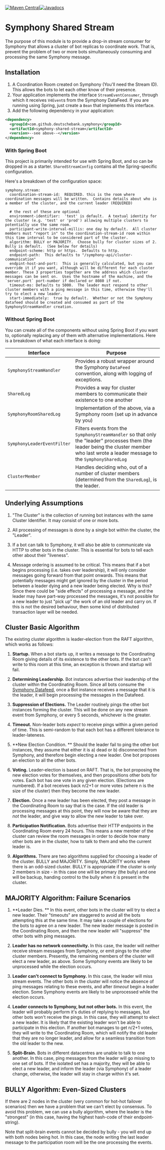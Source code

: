 [![Maven Central](https://img.shields.io/maven-central/v/com.github.deutschebank.symphony/symphony-java-client-parent)](https://search.maven.org/search?q=com.github.deutschebank.symphony)[![Javadocs](https://img.shields.io/badge/Javadocs-symphony--shared--stream-green)](https://javadoc.io/doc/com.github.deutschebank.symphony/symphony-shared-stream/latest/index.html)

# Symphony Shared Stream

The purpose of this module is to provide a drop-in stream consumer for Symphony that allows a cluster of bot replicas to coordinate work.  That is, prevent the problem of two or more bots simultaneously consuming and processing the same Symphony message.

## Installation

1.  A Coordination Room created on Symphony (You'll need the Stream ID).   This allows the bots to let each other know of their presence.
2.  Your application implements the interface `StreamEventConsumer`, through which it receives `V4Event`s from the Symphony DataFeed.  If you are running using Spring, just create a `Bean` that implements this interface.
3.  Add the following dependency in your application:

```xml
<dependency>
  <groupId>com.github.deutschebank.symphony</groupId>
  <artifactId>symphony-shared-stream</artifactId>
  <version>--see above--</version>
</dependency>
```

### With Spring Boot

This project is primarily intended for use with Spring Boot, and so can be dropped in as a starter.  `SharedStreamConfig` contains all the Spring-specific configuration.

Here's a breakdown of the configuration space:

```
symphony.stream:
  coordination-stream-id:  REQUIRED. this is the room where coordination messages will be written.  Contains details about who is a member of the cluster, and the current leader (REQUIRED)
  
  # the rest of these are optional
  environment-identifier:  'test' is default.  A textual identity for the cluster (e.g. 'test' or 'prod') allowing multiple clusters to potentially use the same room.
  participant-write-interval-millis: one day by default.  All cluster members must "report in" to the coordination-stream-id room within this time interval to be considered part of the cluster.
  algorithm: BULLY or MAJORITY.  Choose bully for cluster sizes of 2.  Bully is default.  (See below for details)
  endpoint-scheme: http or https.  Defaults to http.
  endpoint-path:  This defaults to "/symphony-api/cluster-communication"
  endpint-host-and-port:  This is generally calculated, but you can override it if you want, although will be different for each cluster member. These 3 properties together are the address which cluster messages can be sent on.  Uses the hostname of the machine, and the `server.port` port-number if declared or 8080 if not. 
  timeout-ms: Defaults to 5000.  The leader must respond to other cluster members with a ping message in this time, otherwise they'll try to elect a new leader.
  start-immediately:  true by default.  Whether or not the Symphony datafeed should be created and consumed as part of the SymphonyStreamHandler creation.
```

### Without Spring Boot

You can create all of the components without using Spring Boot if you want to, optionally replacing any of them with alternative implementations.  Here is a breakdown of what each interface is doing:


|Interface |Purpose         |
|----------|----------------|
|`SymphonyStreamHandler`|Provides a robust wrapper around the Symphony `DataFeed` convention, along with logging of exceptions.|
|`SharedLog`|Provides a way for cluster members to communicate their existence to one another|
|`SymphonyRoomSharedLog`|Implementation of the above, via a Symphony room (set up in advance by you)|
|`SymphonyLeaderEventFilter`|Filters events from the `SymphonyStreamHandler` so that only the "leader" processes them (the leader being the cluster member who last wrote a leader message to the `SymphonySharedLog` |
|`ClusterMember`|Handles deciding who, out of a number of cluster members (determined from the `SharedLog`), is the leader.  |


## Underlying Assumptions

1. "The Cluster" is the collection of running bot instances with the same Cluster Identifier.  It may consist of one or more bots.

2.  All processing of messages is done by a single bot within the cluster, the "Leader".

3.  If a bot can talk to Symphony, it will also be able to communicate via HTTP to other bots in the cluster.  This is essential for bots to tell each other about their "liveness".

4.  Message ordering is assumed to be critical. This means that if a bot begins processing (i.e. takes over leadership), it will only consider messages going forward from that point onwards.  This means that potentially messages might get ignored by the cluster in the period between a leader dying and a new leader being elected.  Why is this?  Since there could be "side effects" of processing a message, and the leader may have part-way processed the messages, it's not possible for a new leader to just "pick up" the work of an old leader and carry on.  If this is not the desired behaviour, then some kind of distributed transaction layer will be needed.

## Cluster Basic Algorithm

The existing cluster algorithm is leader-election from the RAFT algorithm, which works as follows:

1.  **Startup.**  When a bot starts up, it writes a message to the Coordinating Room giving details of its existence to the other bots. If the bot can't write to this room at this time, an exception is thrown and startup will fail.

2.  **Determining Leadership.**  Bot instances advertise their leadership of the cluster within the Coordinating Room.   Since all bots consume the [Symphony Datafeed](), once a Bot instance receives a message that it is the leader, it will begin processing the messages in the Datafeed.  

3.  **Suppression of Elections.**  The Leader routinely pings the other bot instances forming the cluster.  This will be done on any new stream event from Symphony, or every 5 seconds, whichever is the greater.  

4.  **Timeout.**  Non-leader bots _expect_ to receive pings within a given period of time.  This is semi-random to that each bot has a different tolerance to leader-lateness.  

5.  **New Election Condition. ** Should the leader fail to ping the other bot instances, they assume that either it is a) dead or b) disconnected from Symphony, and therefore begin electing a new leader.  One bot proposes an election to all the other bots.

6.  **Voting.** Leader-election is based on RAFT.  That is, the bot proposing the new election votes for themselves, and then propositions other bots for votes.  Each bot has one vote in any given election.  (Elections are numbered).  If a bot receives back n/2+1 or more votes (where n is the size of the cluster) then they become the new leader.

7.  **Election.** Once a new leader has been elected, they post a message in the Coordinating Room to say that is the case.  If the old leader is processing messages at this point, they will now be aware that they are _not_ the leader, and give way to allow the new leader to take over.

8. **Participation Notification.** Bots advertise their HTTP endpoints in the Coordinating Room every 24 hours.  This means a new member of the cluster can review the room messages in order to decide how many other bots are in the cluster, how to talk to them and who the current leader is.

9. **Algorithms.** There are two algorithms supplied for choosing a leader of the cluster.  BULLY and MAJORITY.  Simply, MAJORITY works where there is an odd-sized cluster.  BULLY is appropriate if the cluster is only 2 members in size - in this case one will be primary (the bully) and one will be backup, handing control to the bully when it is present in the cluster.

## MAJORITY Algorithm: Failure Scenarios

1.  **Leader Dies.  **  In this event, other bots in the cluster will try to elect a new leader.   Their "timeouts" are staggered to avoid all the bots attempting this at the same time.  It may take a couple of elections for the bots to agree on a new leader.  The new leader message is posted in the Coordinating Room, and then the new leader will "suppress" the other bots with ping messages.

2. **Leader has no network connectivity.** In this case, the leader will neither receive stream messages from Symphony, or emit pings to the other cluster members.  Presently, the remaining members of the cluster will elect a new leader, as above.  Some Symphony events are likely to be unprocessed while the election occurs.

3. **Leader can't connect to Symphony.** In this case, the leader will miss stream events.  The other bots in the cluster will notice the absence of ping messages relating to these events, and after _timeout_ begin a leader election.  Some Symphony events are likely to be unprocessed while the election occurs.

4. **Leader connects to Symphony, but not other bots.** In this event, the leader will probably perform it's duties of replying to messages, but other bots won't receive the pings.  In this case, they will attempt to elect a new leader. It is likely that the existing leader won't be able to participate in this election.  If another bot manages to get n/2+1 votes, they will write to the Coordinating Room, which will notify the old leader that they are no longer leader, and allow for a seamless transition from the old leader to the new.

5. **Split-Brain.** Bots in different datacentres are unable to talk to one another.  In this case, ping messages from the leader will go missing to one set of bots. If the isolated set has a majority, they will be able to elect a new leader, and inform the leader (via Symphony) of a leader change, otherwise, the leader will stay in charge within it's set.


## BULLY Algorithm: Even-Sized Clusters 

If there are 2 nodes in the cluster (very common for hot-hot failover scenarios) then we have a problem that we can't elect by consensus.  To avoid this problem, we can use a bully algorithm, where the leader is the "strongest" (in this case, having the highest hash-code of their endpoint-string).  

Note that split-brain events cannot be decided by bully - you will end up with both nodes being hot.  In this case, the node writing the last leader message to the participation room will be the one processing the events.

